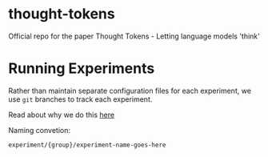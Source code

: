 # thought-tokens
Official repo for the paper Thought Tokens - Letting language models 'think'











# Running Experiments

Rather than maintain separate configuration files for each experiment, we use `git` branches to track each experiment.

Read about why we do this [here](https://github.com/ZelaAI/thought-tokens/pull/10)
 

Naming convetion:

`experiment/{group}/experiment-name-goes-here`

